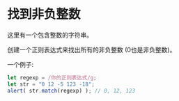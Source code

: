 # 找到非负整数

这里有一个包含整数的字符串。

创建一个正则表达式来找出所有的非负整数 (0也是非负整数)。

一个例子:
```js
let regexp = /你的正则表达式/g;
let str = "0 12 -5 123 -18";
alert( str.match(regexp) ); // 0, 12, 123
```